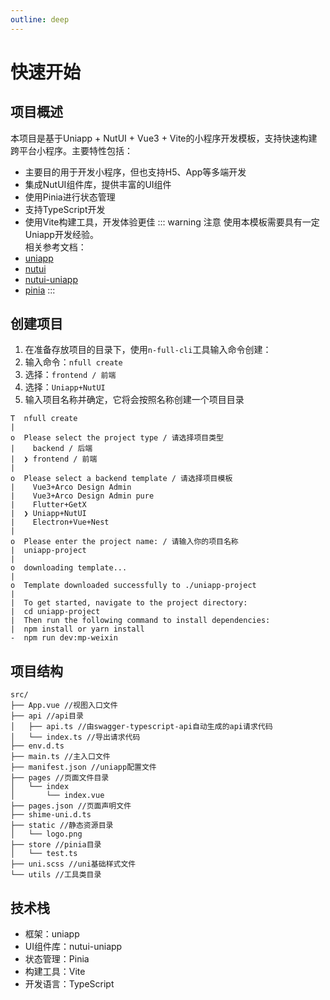 ```yaml
---
outline: deep
---
```

# 快速开始

## 项目概述
本项目是基于Uniapp + NutUI + Vue3 + Vite的小程序开发模板，支持快速构建跨平台小程序。主要特性包括：
- 主要目的用于开发小程序，但也支持H5、App等多端开发
- 集成NutUI组件库，提供丰富的UI组件
- 使用Pinia进行状态管理
- 支持TypeScript开发
- 使用Vite构建工具，开发体验更佳
::: warning 注意
使用本模板需要具有一定Uniapp开发经验。   
相关参考文档：
- [uniapp](https://uniapp.dcloud.net.cn)
- [nutui](https://nutui.jd.com/#/)
- [nutui-uniapp](https://nutui-uniapp.pages.dev/)
- [pinia](https://pinia.vuejs.org/)
:::

## 创建项目
1. 在准备存放项目的目录下，使用`n-full-cli`工具输入命令创建：
2. 输入命令：`nfull create`
3. 选择：`frontend / 前端`
4. 选择：`Uniapp+NutUI`
5. 输入项目名称并确定，它将会按照名称创建一个项目目录

```sh:no-line-numbers{5,10}
T  nfull create
|
o  Please select the project type / 请选择项目类型
|    backend / 后端 
|  ❯ frontend / 前端 
|
o  Please select a backend template / 请选择项目模板
|    Vue3+Arco Design Admin 
|    Vue3+Arco Design Admin pure 
|    Flutter+GetX 
|  ❯ Uniapp+NutUI 
|    Electron+Vue+Nest 
|
o  Please enter the project name: / 请输入你的项目名称
|  uniapp-project
| 
o  downloading template...
|
o  Template downloaded successfully to ./uniapp-project
|
|  To get started, navigate to the project directory:
|  cd uniapp-project
|  Then run the following command to install dependencies:
|  npm install or yarn install
-  npm run dev:mp-weixin
```

## 项目结构
```
src/
├── App.vue //视图入口文件
├── api //api目录
│   ├── api.ts //由swagger-typescript-api自动生成的api请求代码
│   └── index.ts //导出请求代码
├── env.d.ts
├── main.ts //主入口文件
├── manifest.json //uniapp配置文件
├── pages //页面文件目录
│   └── index
│       └── index.vue
├── pages.json //页面声明文件
├── shime-uni.d.ts
├── static //静态资源目录
│   └── logo.png
├── store //pinia目录
│   └── test.ts
├── uni.scss //uni基础样式文件
└── utils //工具类目录
```

## 技术栈
- 框架：uniapp
- UI组件库：nutui-uniapp
- 状态管理：Pinia
- 构建工具：Vite
- 开发语言：TypeScript
